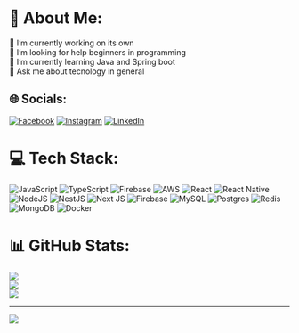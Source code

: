# 💫 About Me:
🔭 I’m currently working on its own<br>🤝 I’m looking for help beginners in programming<br>🌱 I’m currently learning Java and Spring boot<br>💬 Ask me about tecnology in general


## 🌐 Socials:
[![Facebook](https://img.shields.io/badge/Facebook-%231877F2.svg?logo=Facebook&logoColor=white)](https://facebook.com/matheus.rj.ig) [![Instagram](https://img.shields.io/badge/Instagram-%23E4405F.svg?logo=Instagram&logoColor=white)](https://instagram.com/matheusrjig) [![LinkedIn](https://img.shields.io/badge/LinkedIn-%230077B5.svg?logo=linkedin&logoColor=white)](https://linkedin.com/in/matheus-da-guia-de-campos) 

# 💻 Tech Stack:
![JavaScript](https://img.shields.io/badge/javascript-%23323330.svg?style=for-the-badge&logo=javascript&logoColor=%23F7DF1E) ![TypeScript](https://img.shields.io/badge/typescript-%23007ACC.svg?style=for-the-badge&logo=typescript&logoColor=white) ![Firebase](https://img.shields.io/badge/firebase-%23039BE5.svg?style=for-the-badge&logo=firebase) ![AWS](https://img.shields.io/badge/AWS-%23FF9900.svg?style=for-the-badge&logo=amazon-aws&logoColor=white) ![React](https://img.shields.io/badge/react-%2320232a.svg?style=for-the-badge&logo=react&logoColor=%2361DAFB) ![React Native](https://img.shields.io/badge/react_native-%2320232a.svg?style=for-the-badge&logo=react&logoColor=%2361DAFB) ![NodeJS](https://img.shields.io/badge/node.js-6DA55F?style=for-the-badge&logo=node.js&logoColor=white) ![NestJS](https://img.shields.io/badge/nestjs-%23E0234E.svg?style=for-the-badge&logo=nestjs&logoColor=white) ![Next JS](https://img.shields.io/badge/Next-black?style=for-the-badge&logo=next.js&logoColor=white) ![Firebase](https://img.shields.io/badge/Firebase-039BE5?style=for-the-badge&logo=Firebase&logoColor=white) ![MySQL](https://img.shields.io/badge/mysql-%2300000f.svg?style=for-the-badge&logo=mysql&logoColor=white) ![Postgres](https://img.shields.io/badge/postgres-%23316192.svg?style=for-the-badge&logo=postgresql&logoColor=white) ![Redis](https://img.shields.io/badge/redis-%23DD0031.svg?style=for-the-badge&logo=redis&logoColor=white) ![MongoDB](https://img.shields.io/badge/MongoDB-%234ea94b.svg?style=for-the-badge&logo=mongodb&logoColor=white) ![Docker](https://img.shields.io/badge/docker-%230db7ed.svg?style=for-the-badge&logo=docker&logoColor=white)
# 📊 GitHub Stats:
![](https://github-readme-stats.vercel.app/api?username=matheusdgdcampos&theme=dark&hide_border=false&include_all_commits=false&count_private=false)<br/>
![](https://github-readme-streak-stats.herokuapp.com/?user=matheusdgdcampos&theme=dark&hide_border=false)<br/>
![](https://github-readme-stats.vercel.app/api/top-langs/?username=matheusdgdcampos&theme=dark&hide_border=false&include_all_commits=false&count_private=false&layout=compact)

---
[![](https://visitcount.itsvg.in/api?id=matheusdgdcampos&icon=0&color=0)](https://visitcount.itsvg.in)

<!-- Proudly created with GPRM ( https://gprm.itsvg.in ) -->
